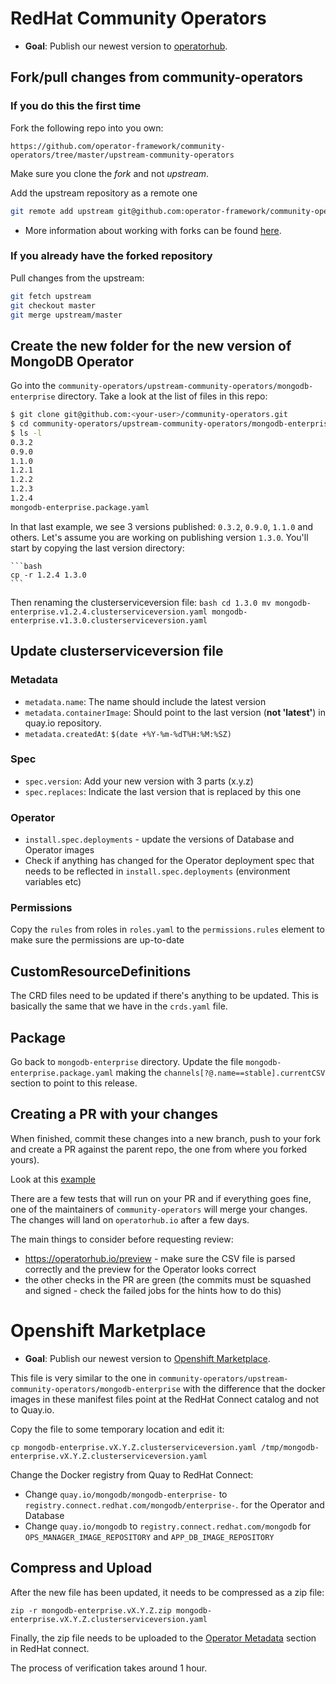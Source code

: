# RedHat Community Operators

* **Goal**: Publish our newest version to [operatorhub](https://operatorhub.io).

## Fork/pull changes from community-operators
### If you do this the first time
Fork the following repo into you own:

    https://github.com/operator-framework/community-operators/tree/master/upstream-community-operators

Make sure you clone the *fork* and not *upstream*.

Add the upstream repository as a remote one

```bash
git remote add upstream git@github.com:operator-framework/community-operators.git
```

* More information about working with forks can be found
[here](https://help.github.com/en/articles/fork-a-repo).

### If you already have the forked repository
Pull changes from the upstream:

```bash
git fetch upstream
git checkout master
git merge upstream/master
```

## Create the new folder for the new version of MongoDB Operator
 
Go into the
`community-operators/upstream-community-operators/mongodb-enterprise`
directory. Take a look at the list of files in this repo:

``` bash
$ git clone git@github.com:<your-user>/community-operators.git
$ cd community-operators/upstream-community-operators/mongodb-enterprise
$ ls -l
0.3.2
0.9.0
1.1.0
1.2.1
1.2.2
1.2.3
1.2.4
mongodb-enterprise.package.yaml
```

In that last example, we see 3 versions published: `0.3.2`, `0.9.0`,
`1.1.0` and others. Let's assume you are working on publishing version
`1.3.0`. You'll start by copying the last version directory:

    ```bash
    cp -r 1.2.4 1.3.0
    ```

Then renaming the clusterserviceversion file:
    ```bash
    cd 1.3.0
    mv mongodb-enterprise.v1.2.4.clusterserviceversion.yaml mongodb-enterprise.v1.3.0.clusterserviceversion.yaml
    ```

## Update clusterserviceversion file

### Metadata

* `metadata.name`: The name should include the latest version
* `metadata.containerImage`: Should point to the last version (**not 'latest'**) in quay.io repository.
* `metadata.createdAt`: `$(date +%Y-%m-%dT%H:%M:%SZ)`

### Spec

* `spec.version`: Add your new version with 3 parts (x.y.z)
* `spec.replaces`: Indicate the last version that is replaced by this one

### Operator

* `install.spec.deployments` - update the versions of Database and Operator images
* Check if anything has changed for the Operator deployment spec that needs to be 
reflected in `install.spec.deployments` (environment variables etc)

### Permissions

Copy the `rules` from roles in `roles.yaml` to the `permissions.rules` element to make sure the permissions are up-to-date

## CustomResourceDefinitions

The CRD files need to be updated if there's anything to be updated. This is basically the
same that we have in the `crds.yaml` file.

## Package

Go back to `mongodb-enterprise` directory.
Update the file `mongodb-enterprise.package.yaml` making the
`channels[?@.name==stable].currentCSV` section to point to this release.

## Creating a PR with your changes

When finished, commit these changes into a new branch, push to your
fork and create a PR against the parent repo, the one from where you forked yours).

Look at this [example](https://github.com/operator-framework/community-operators/pull/540)

There are a few tests that will run on your PR and if everything goes
fine, one of the maintainers of `community-operators` will merge your
changes. The changes will land on `operatorhub.io` after a few days.

The main things to consider before requesting review:
* https://operatorhub.io/preview - make sure the CSV file is parsed correctly and the preview for the Operator
looks correct
* the other checks in the PR are green (the commits must be squashed and signed - check the failed jobs for the 
hints how to do this)

# Openshift Marketplace

* **Goal**: Publish our newest version to [Openshift Marketplace](https://www.openshift.com/).

This file is very similar to the one in
`community-operators/upstream-community-operators/mongodb-enterprise`
with the difference that the docker images in these manifest files
point at the RedHat Connect catalog and not to Quay.io.

Copy the file to some temporary location and edit it:

```
cp mongodb-enterprise.vX.Y.Z.clusterserviceversion.yaml /tmp/mongodb-enterprise.vX.Y.Z.clusterserviceversion.yaml
```

Change the Docker registry from Quay to RedHat Connect:

* Change  `quay.io/mongodb/mongodb-enterprise-` to
  `registry.connect.redhat.com/mongodb/enterprise-`. for the Operator and Database
* Change  `quay.io/mongodb` to `registry.connect.redhat.com/mongodb` for `OPS_MANAGER_IMAGE_REPOSITORY`
and `APP_DB_IMAGE_REPOSITORY`
  

## Compress and Upload

After the new file has been updated, it needs to be compressed as a zip
file:

    zip -r mongodb-enterprise.vX.Y.Z.zip mongodb-enterprise.vX.Y.Z.clusterserviceversion.yaml

Finally, the zip file needs to be uploaded to the [Operator
Metadata](https://connect.redhat.com/project/850021/operator-metadata)
section in RedHat connect.

The process of verification takes around 1 hour.
